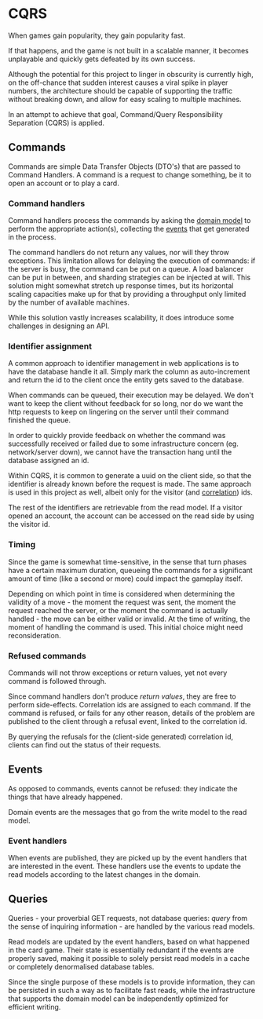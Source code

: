 # CQRS
When games gain popularity, they gain popularity fast.

If that happens, and the game is not built in a scalable manner, it becomes 
unplayable and quickly gets defeated by its own success.

Although the potential for this project to linger in obscurity is currently 
high, on the off-chance that sudden interest causes a viral spike in player 
numbers, the architecture should be capable of supporting the traffic without 
breaking down, and allow for easy scaling to multiple machines.

In an attempt to achieve that goal, Command/Query Responsibility Separation 
(CQRS) is applied.

## Commands
Commands are simple Data Transfer Objects (DTO's) that are passed to Command 
Handlers. A command is a request to change something, be it to open an account 
or to play a card.

### Command handlers
Command handlers process the commands by asking the [domain model](DDD.md) to 
perform the appropriate action(s), collecting the [events](DDD.md#domain-events) 
that get generated in the process.

The command handlers do not return any values, nor will they throw exceptions.
This limitation allows for delaying the execution of commands: if the server is 
busy, the command can be put on a queue. A load balancer can be put in between, 
and sharding strategies can be injected at will. This solution might somewhat 
stretch up response times, but its horizontal scaling capacities make up for 
that by providing a throughput only limited by the number of available machines.

While this solution vastly increases scalability, it does introduce some 
challenges in designing an API.

### Identifier assignment
A common approach to identifier management in web applications is to have the 
database handle it all. Simply mark the column as auto-increment and return the 
id to the client once the entity gets saved to the database.

When commands can be queued, their execution may be delayed. We don't want to 
keep the client without feedback for so long, nor do we want the http requests 
to keep on lingering on the server until their command finished the queue.

In order to quickly provide feedback on whether the command was successfully 
received or failed due to some infrastructure concern (eg. network/server down), 
we cannot have the transaction hang until the database assigned an id.

Within CQRS, it is common to generate a uuid on the client side, so that the 
identifier is already known before the request is made. The same approach is 
used in this project as well, albeit only for the visitor (and 
[correlation](#refused-commands)) ids.

The rest of the identifiers are retrievable from the read model. If a visitor 
opened an account, the account can be accessed on the read side by using the 
visitor id.

### Timing
Since the game is somewhat time-sensitive, in the sense that turn phases have a 
certain maximum duration, queueing the commands for a significant amount of time 
(like a second or more) could impact the gameplay itself.

Depending on which point in time is considered when determining the validity of 
a move - the moment the request was sent, the moment the request reached the 
server, or the moment the command is actually handled - the move can be either 
valid or invalid.
At the time of writing, the moment of handling the command is used. This initial 
choice might need reconsideration. 

### Refused commands
Commands will not throw exceptions or return values, yet not every command is 
followed through.

Since command handlers don't produce *return values*, they are free to perform 
side-effects.
Correlation ids are assigned to each command. If the command is refused, or 
fails for any other reason, details of the problem are published to the client 
through a refusal event, linked to the correlation id.

By querying the refusals for the (client-side generated) correlation id, clients 
can find out the status of their requests.

## Events
As opposed to commands, events cannot be refused: they indicate the things that 
have already happened.

Domain events are the messages that go from the write model to the read model.

### Event handlers
When events are published, they are picked up by the event handlers that are 
interested in the event. These handlers use the events to update the read models 
according to the latest changes in the domain.

## Queries
Queries - your proverbial GET requests, not database queries: *query* from 
the sense of inquiring information - are handled by the various read models.

Read models are updated by the event handlers, based on what happened in the 
card game. 
Their state is essentially redundant if the events are properly saved, making it 
possible to solely persist read models in a cache or completely denormalised 
database tables. 

Since the single purpose of these models is to provide information, they can be 
persisted in such a way as to facilitate fast reads, while the infrastructure 
that supports the domain model can be independently optimized for efficient 
writing.
